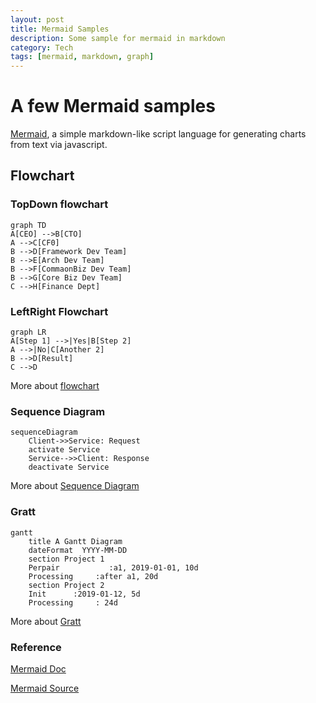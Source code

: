 ```yaml
---
layout: post
title: Mermaid Samples
description: Some sample for mermaid in markdown
category: Tech
tags: [mermaid, markdown, graph]
---
```



# A few Mermaid samples

[Mermaid](https://mermaidjs.github.io/), a simple markdown-like script language for generating charts from text via javascript.


## Flowchart

### TopDown flowchart

```mermaid
graph TD
A[CEO] -->B[CTO]
A -->C[CF0]
B -->D[Framework Dev Team]
B -->E[Arch Dev Team]
B -->F[CommaonBiz Dev Team]
B -->G[Core Biz Dev Team]
C -->H[Finance Dept]
```
### LeftRight Flowchart

```mermaid
graph LR
A[Step 1] -->|Yes|B[Step 2]
A -->|No|C[Another 2]
B -->D[Result]
C -->D
```
More about [flowchart](https://mermaidjs.github.io/flowchart.html)

### Sequence Diagram

```mermaid 
sequenceDiagram
    Client->>Service: Request
    activate Service
    Service-->>Client: Response
    deactivate Service
```
More about [Sequence Diagram](https://mermaidjs.github.io/sequenceDiagram.html)

### Gratt

```mermaid
gantt
    title A Gantt Diagram
    dateFormat  YYYY-MM-DD
    section Project 1
    Perpair           :a1, 2019-01-01, 10d
    Processing     :after a1, 20d
    section Project 2
    Init      :2019-01-12, 5d
    Processing     : 24d
```

More about [Gratt](https://mermaidjs.github.io/gantt.html)

### Reference

[Mermaid Doc](https://mermaidjs.github.io/)

[Mermaid Source](https://github.com/knsv/mermaid)